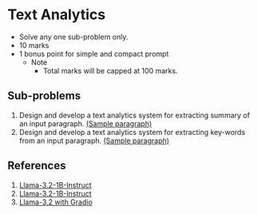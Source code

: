 # Text Analytics
- Solve any one sub-problem only.
- 10 marks
- 1 bonus point for simple and compact prompt
  - Note
    - Total marks will be capped at 100 marks.

## Sub-problems 
1. Design and develop a text analytics system for extracting summary of an input paragraph. [(Sample paragraph)](Sample.md)
2. Design and develop a text analytics system for extracting key-words from an input paragraph. [(Sample paragraph)](Sample.md)

## References
1. [Llama-3.2-1B-Instruct](https://huggingface.co/meta-llama/Llama-3.2-3B-Instruct)
2. [Llama-3.2-1B-Instruct](https://huggingface.co/unsloth/Llama-3.2-1B-Instruct)
3. [Llama-3.2 with Gradio](https://huggingface.co/spaces/ysharma/Llama3-2_with_Gradio-5)
   
